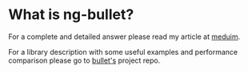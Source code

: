 # What is **ng-bullet**?

For a complete and detailed answer please read my article at [meduim](https://blog.angularindepth.com/angular-unit-testing-performance-34363b7345ba).

For a library description with some useful examples and performance comparison please go to [bullet's](projects/ng-bullet/README.md) project repo.